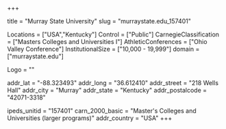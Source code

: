 
+++

title = "Murray State University"
slug = "murraystate.edu_157401"

Locations = ["USA","Kentucky"]
Control = ["Public"]
CarnegieClassification = ["Masters Colleges and Universities I"]
AthleticConferences = ["Ohio Valley Conference"]
InstitutionalSize = ["10,000 - 19,999"]
domain = ["murraystate.edu"]

Logo = ""

addr_lat = "-88.323493"
addr_long = "36.612410"
addr_street = "218 Wells Hall"
addr_city = "Murray"
addr_state = "Kentucky"
addr_postalcode = "42071-3318"

ipeds_unitid = "157401"
carn_2000_basic = "Master's Colleges and Universities (larger programs)"
addr_country = "USA"
+++
    
